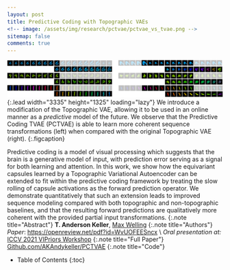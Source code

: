 ```yaml
---
layout: post
title: Predictive Coding with Topographic VAEs
<!-- image: /assets/img/research/pctvae/pctvae_vs_tvae.png -->
sitemap: false
comments: true
---
```

<!-- ![Full-width image](/assets/img/overview_long.png){:.lead width="800" height="100" loading="lazy"} -->
![PCTVAE Overview](/assets/img/research/pctvae/pctvae_vs_tvae.png){:.lead width="3335" height="1325" loading="lazy"}
We introduce a modification of the Topographic VAE, allowing it to be used in an online manner as a _predictive_ model of the future. We observe that the Predictive Coding TVAE (PCTVAE) is able to learn more coherent sequence transformations (left) when compared with the original Topographic VAE (right). 
{:.figcaption}



Predictive coding is a model of visual processing which suggests that the brain is a generative model of input, with prediction error serving as a signal for both learning and attention. In this work, we show how the equivariant capsules learned by a Topographic Variational Autoencoder can be extended to fit within the predictive coding framework by treating the slow rolling of capsule activations as the forward prediction operator. We demonstrate quantitatively that such an extension leads to improved sequence modeling compared with both topographic and non-topographic baselines, and that the resulting forward predictions are qualitatively more coherent with the provided partial input transformations. 
{:.note title="Abstract"}
**T. Anderson Keller**, [Max Welling](https://staff.fnwi.uva.nl/m.welling/)
{:.note title="Authors"}
*Paper*: <https://openreview.net/pdf?id=WvUOFEESncx>  \\
*Oral presentation at:* [ICCV 2021 VIPriors Workshop](https://vipriors.github.io/)
{:.note title="Full Paper"}
[Github.com/AKAndykeller/PCTVAE](https://github.com/akandykeller/PCTVAE)
{:.note title="Code"}
 


<!-- {:.lead} -->


 
- Table of Contents
{:toc}
